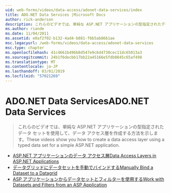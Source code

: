 ```yaml
---
uid: web-forms/videos/data-access/adonet-data-services/index
title: ADO.NET Data Services |Microsoft Docs
author: rick-anderson
description: これらのビデオでは、単純な ASP.NET アプリケーションの型指定されたデータ セットを使用して、データ アクセス層を作成する方法を示します。
ms.author: riande
ms.date: 11/04/2011
ms.assetid: e0af2f02-b132-4ad4-b881-f6b5ab86b1ae
msc.legacyurl: /web-forms/videos/data-access/adonet-data-services
msc.type: chapter
ms.openlocfilehash: 41c4661b496b8d547e9c6d4730cec11dc65013a3
ms.sourcegitcommit: 24b1f6decbb17bb22a45166e5fdb0845c65af498
ms.translationtype: MT
ms.contentlocale: ja-JP
ms.lasthandoff: 03/01/2019
ms.locfileid: "57021269"
---
```

<a name="adonet-data-services"></a><span data-ttu-id="03e27-103">ADO.NET Data Services</span><span class="sxs-lookup"><span data-stu-id="03e27-103">ADO.NET Data Services</span></span>
====================
> <span data-ttu-id="03e27-104">これらのビデオでは、単純な ASP.NET アプリケーションの型指定されたデータ セットを使用して、データ アクセス層を作成する方法を示します。</span><span class="sxs-lookup"><span data-stu-id="03e27-104">These videos show you how to create a data access layer using a typed data set for a simple ASP.NET application.</span></span>


- [<span data-ttu-id="03e27-105">ASP.NET アプリケーションのデータ アクセス層</span><span class="sxs-lookup"><span data-stu-id="03e27-105">Data Access Layers in ASP.NET Applications</span></span>](data-access-layers-in-aspnet-applications.md)
- [<span data-ttu-id="03e27-106">データグリッドにデータセットを手動でバインドする</span><span class="sxs-lookup"><span data-stu-id="03e27-106">Manually Bind a Dataset to a Datagrid</span></span>](how-to-manually-bind-a-dataset-to-a-datagrid.md)
- [<span data-ttu-id="03e27-107">ASP アプリケーションからデータセットとフィルターを使用する</span><span class="sxs-lookup"><span data-stu-id="03e27-107">Work with Datasets and Filters from an ASP Application</span></span>](how-to-work-with-datasets-and-filters-from-an-asp-application.md)
